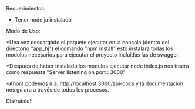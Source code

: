 Requerimientos:
* Tener node ja instalado

Modo de Uso:

*Una vez descargado el paquete ejecutar en la consola (dentro del directorio "app_hj") el comando "npm install"
 esto instalara todas los modulos necesarios para ejecutar el proyecto incluidas las de swagger.
 
*Despues de haber instalado los modulos ejecutar node index.js
 nos traera como respuesta "Server listening on port : 3000"
 
*Ahora podemos ir a: http://localhost:3000/api-docs y la documentación nos guiara a través de todos los procesos.


Disfrutalo!! 